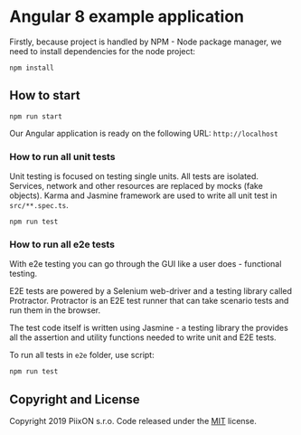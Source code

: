 # Angular 8 example application

Firstly, because project is handled by NPM - Node package manager, we need to install dependencies for the node project:
```
npm install
```

## How to start

```
npm run start
```

Our Angular application is ready on the following URL: `http://localhost`

### How to run all unit tests

Unit testing is focused on testing single units. All tests are isolated.
Services, network and other resources are replaced by mocks (fake objects).
Karma and Jasmine framework are used to write all unit test in `src/**.spec.ts`.

```
npm run test
```

### How to run all e2e tests

With e2e testing you can go through the GUI like a user does - functional testing.

E2E tests are powered by a Selenium web-driver and a testing library called Protractor. Protractor is an E2E test runner that can take scenario tests and run them in the browser. 

The test code itself is written using Jasmine - a testing library the provides all the assertion and utility functions needed to write unit and E2E tests.

To run all tests in `e2e` folder, use script:

```
npm run test
```

## Copyright and License

Copyright 2019 PiixON s.r.o. Code released under the [MIT](https://github.com/peter-patocka/java-angular-client/blob/master/LICENSE) license.